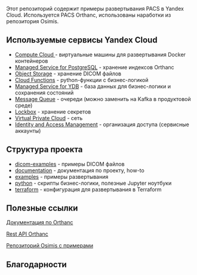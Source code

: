 Этот репозиторий содержит примеры развертывания PACS в Yandex Cloud.
Используется PACS Orthanc, использованы наработки из репозитория Osimis.

## Используемые сервисы Yandex Cloud

- [Compute Cloud ]() - виртуальные машины для развертывания Docker контейнеров
- [Managed Service for PostgreSQL]() - хранение индексов Orthanc
- [Object Storage]() - хранение DICOM файлов
- [Cloud Functions]() - python-функции с бизнес-логикой
- [Managed Service for YDB]() - база данных для бизнес-логики и сохранения состояний
- [Message Queue]() - очереди (можно заменить на Kafka в продуктовой среде)
- [Lockbox]() - хранение секретов
- [Virtual Private Cloud]() - сеть
- [Identity and Access Management]() - организация доступа (сервисные аккаунты)

## Структура проекта

- [dicom-examples]() - примеры DICOM файлов
- [documentation]() - документация по проекту, how-to
- [examples]() - примеры развертывания
- [python]() - скрипты бизнес-логики, полезные Jupyter ноутбуки
- [terraform]() - конфигурация для развертывания в Terraform

## Полезные ссылки

[Документация по Orthanc](https://book.orthanc-server.com/index.html)

[Rest API Orthanc](https://api.orthanc-server.com/)

[Репозиторий Osimis с примерами](https://github.com/orthanc-server/orthanc-setup-samples/tree/master)


## Благодарности
